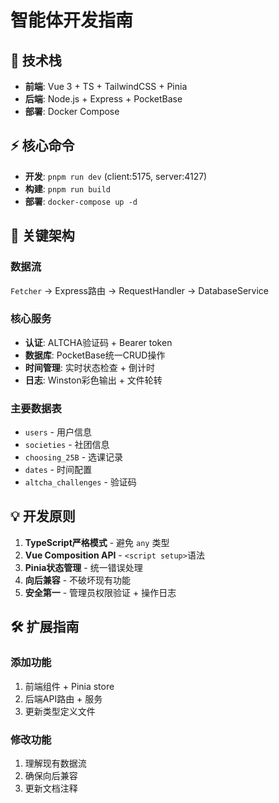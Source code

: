 # 智能体开发指南

## 🚀 技术栈

- **前端**: Vue 3 + TS + TailwindCSS + Pinia
- **后端**: Node.js + Express + PocketBase
- **部署**: Docker Compose

## ⚡ 核心命令

- **开发**: `pnpm run dev` (client:5175, server:4127)
- **构建**: `pnpm run build`
- **部署**: `docker-compose up -d`

## 🎯 关键架构

### 数据流

`Fetcher` → Express路由 → RequestHandler → DatabaseService

### 核心服务

- **认证**: ALTCHA验证码 + Bearer token
- **数据库**: PocketBase统一CRUD操作
- **时间管理**: 实时状态检查 + 倒计时
- **日志**: Winston彩色输出 + 文件轮转

### 主要数据表

- `users` - 用户信息
- `societies` - 社团信息
- `choosing_25B` - 选课记录
- `dates` - 时间配置
- `altcha_challenges` - 验证码

## 💡 开发原则

1. **TypeScript严格模式** - 避免 `any` 类型
2. **Vue Composition API** - `<script setup>`语法
3. **Pinia状态管理** - 统一错误处理
4. **向后兼容** - 不破坏现有功能
5. **安全第一** - 管理员权限验证 + 操作日志

## 🛠️ 扩展指南

### 添加功能

1. 前端组件 + Pinia store
2. 后端API路由 + 服务
3. 更新类型定义文件

### 修改功能

1. 理解现有数据流
2. 确保向后兼容
3. 更新文档注释
